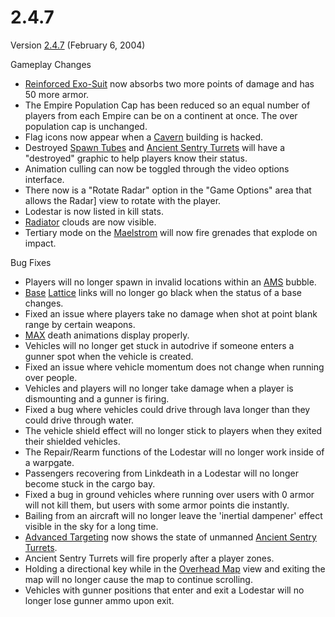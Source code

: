 # 2.4.7

Version [2.4.7](2.4.7.md) (February 6, 2004)

Gameplay Changes

- [Reinforced Exo-Suit](../armor/Reinforced_Exo-Suit.md) now absorbs two more
  points of damage and has 50 more armor.
- The Empire Population Cap has been reduced so an equal number of players from
  each Empire can be on a continent at once. The over population cap is
  unchanged.
- Flag icons now appear when a [Cavern](../locations/Caverns.md) building is
  hacked.
- Destroyed [Spawn Tubes](../items/Respawn_Tube.md) and
  [Ancient Sentry Turrets](../items/Ancient_Sentry_Turret.md) will have a
  "destroyed" graphic to help players know their status.
- Animation culling can now be toggled through the video options interface.
- There now is a "Rotate Radar" option in the "Game Options" area that allows
  the Radar] view to rotate with the player.
- Lodestar is now listed in kill stats.
- [Radiator](../weapons/Radiator.md) clouds are now visible.
- Tertiary mode on the [Maelstrom](../weapons/Maelstrom.md) will now fire
  grenades that explode on impact.

Bug Fixes

- Players will no longer spawn in invalid locations within an
  [AMS](../vehicles/Advanced_Mobile_Station.md) bubble.
- [Base](../locations/Facilities.md) [Lattice](../terminology/Lattice.md) links
  will no longer go black when the status of a base changes.
- Fixed an issue where players take no damage when shot at point blank range by
  certain weapons.
- [MAX](../armor/Mechanized_Assault_Exo-Suit.md) death animations display
  properly.
- Vehicles will no longer get stuck in autodrive if someone enters a gunner spot
  when the vehicle is created.
- Fixed an issue where vehicle momentum does not change when running over
  people.
- Vehicles and players will no longer take damage when a player is dismounting
  and a gunner is firing.
- Fixed a bug where vehicles could drive through lava longer than they could
  drive through water.
- The vehicle shield effect will no longer stick to players when they exited
  their shielded vehicles.
- The Repair/Rearm functions of the Lodestar will no longer work inside of a
  warpgate.
- Passengers recovering from Linkdeath in a Lodestar will no longer become stuck
  in the cargo bay.
- Fixed a bug in ground vehicles where running over users with 0 armor will not
  kill them, but users with some armor points die instantly.
- Bailing from an aircraft will no longer leave the 'inertial dampener' effect
  visible in the sky for a long time.
- [Advanced Targeting](../implants/Enhanced_Targeting.md) now shows the state of
  unmanned [Ancient Sentry Turrets](../items/Ancient_Sentry_Turret.md).
- Ancient Sentry Turrets will fire properly after a player zones.
- Holding a directional key while in the
  [Overhead Map](../terminology/Overhead_Map.md) view and exiting the map will
  no longer cause the map to continue scrolling.
- Vehicles with gunner positions that enter and exit a Lodestar will no longer
  lose gunner ammo upon exit.
